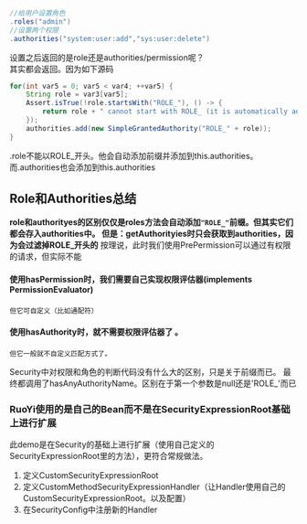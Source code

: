 ```java
//给用户设置角色
.roles("admin")
//设置两个权限
.authorities("system:user:add","sys:user:delete")
```
设置之后返回的是role还是authorities/permission呢？  
其实都会返回。因为如下源码
```java
for(int var5 = 0; var5 < var4; ++var5) {
    String role = var3[var5];
    Assert.isTrue(!role.startsWith("ROLE_"), () -> {
        return role + " cannot start with ROLE_ (it is automatically added)";
    });
    authorities.add(new SimpleGrantedAuthority("ROLE_" + role));
}
```
.role不能以ROLE_开头。他会自动添加前缀并添加到this.authorities。  
而.authorities也会添加到this.authorities
## Role和Authorities总结
**role和authorityes的区别仅仅是roles方法会自动添加`"ROLE_"`前缀。但其实它们都会存入authorities中。
但是：getAuthorityies时只会获取到authorities，因为会过滤掉ROLE_开头的**
按理说，此时我们使用PrePermission可以通过有权限的请求，但实际不能

#### 使用hasPermission时，我们需要自己实现权限评估器(implements PermissionEvaluator)
    但它可自定义（比如通配符）
#### 使用hasAuthority时，就不需要权限评估器了 。
    但它一般就不自定义匹配方式了。

Security中对权限和角色的判断代码没有什么大的区别，只是关于前缀而已。
最终都调用了hasAnyAuthorityName。区别在于第一个参数是null还是'ROLE_'而已

### RuoYi使用的是自己的Bean而不是在SecurityExpressionRoot基础上进行扩展
此demo是在Security的基础上进行扩展（使用自己定义的SecurityExpressionRoot里的方法），更符合常规做法。
1. 定义CustomSecurityExpressionRoot
2. 定义CustomMethodSecurityExpressionHandler（让Handler使用自己的CustomSecurityExpressionRoot。以及配置）
3. 在SecurityConfig中注册新的Handler